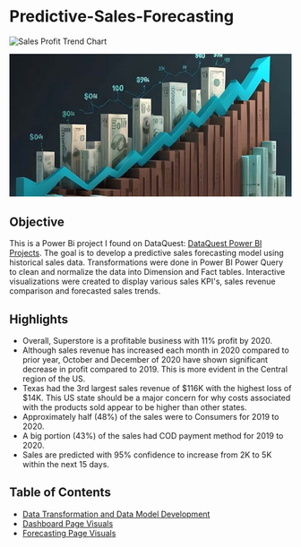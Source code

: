 # Predictive-Sales-Forecasting

![Sales Profit Trend Chart](https://github.com/danvuk567/Predictive-Sales-Forecasting/tree/main/images/sales_proftit_trend.jpg?raw=true)

![Sales Profit Trend Chart](https://github.com/danvuk567/SP500-Stock-Analysis/blob/main/images/sales_proftit_trend.jpg?raw=true)


## **Objective** ##

This is a Power Bi project I found on DataQuest: [DataQuest Power BI Projects](https://www.dataquest.io/blog/power-bi-projects/). The goal is to develop a predictive sales forecasting model using historical sales data. 
Transformations were done in Power BI Power Query to clean and normalize the data into Dimension and Fact tables. Interactive visualizations were created to display various sales KPI's, 
sales revenue comparison and forecasted sales trends.

## **Highlights** ##

* Overall, Superstore is a profitable business with 11% profit by 2020.
* Although sales revenue has increased each month in 2020 compared to prior year, October and December of 2020 have shown significant decrease in profit compared to 2019. This is more evident in the Central region of the US.
* Texas had the 3rd largest sales revenue of $116K with the highest loss of $14K. This US state should be a major concern for why costs associated with the products sold appear to be higher than other states.
* Approximately half (48%) of the sales were to Consumers for 2019 to 2020.
* A big portion (43%) of the sales had COD payment method for 2019 to 2020.
* Sales are predicted with 95% confidence to increase from 2K to 5K within the next 15 days.

## **Table of Contents** ##

- [Data Transformation and Data Model Development](https://github.com/danvuk567/Predictive-Sales-Forecasting/tree/main/Power_BI-Sales-Data-Transformation-and-Data-Model-Development/readme.md)
- [Dashboard Page Visuals](https://github.com/danvuk567/Predictive-Sales-Forecasting/tree/main/Power_BI-Dashboard-Page-Visuals/readme.md)
- [Forecasting Page Visuals](https://github.com/danvuk567/Predictive-Sales-Forecasting/tree/main/Forecasting-Page-Visuals/readme.md)


